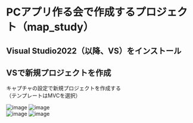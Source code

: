 # PCアプリ作る会で作成するプロジェクト（map_study）
## Visual Studio2022（以降、VS）をインストール

## VSで新規プロジェクトを作成  
キャプチャの設定で新規プロジェクトを作成する  
（テンプレートはMVCを選択）  

![image](https://user-images.githubusercontent.com/115159924/194757221-977945ea-58c1-4e9e-8f23-02d3bd7d1082.png)
![image](https://user-images.githubusercontent.com/115159924/194757322-b4fa4eaa-3f53-4a35-97a3-fc428791c3ee.png)  
![image](https://user-images.githubusercontent.com/115159924/194757349-ece91889-a7fb-4907-a129-edaed6c38532.png)
![image](https://user-images.githubusercontent.com/115159924/194757365-1a6a7540-c39c-4577-819c-eb51bc0395ee.png)
